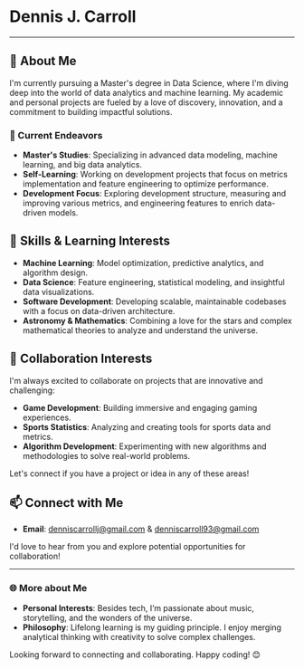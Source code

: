 # Dennis J. Carroll
---
## 🚀 About Me

I'm currently pursuing a Master's degree in Data Science, where I'm diving deep into the world of data analytics and machine learning. My academic and personal projects are fueled by a love of discovery, innovation, and a commitment to building impactful solutions.

### 🔭 Current Endeavors
- **Master's Studies**: Specializing in advanced data modeling, machine learning, and big data analytics.
- **Self-Learning**: Working on development projects that focus on metrics implementation and feature engineering to optimize performance.
- **Development Focus**: Exploring development structure, measuring and improving various metrics, and engineering features to enrich data-driven models.

## 🌱 Skills & Learning Interests
- **Machine Learning**: Model optimization, predictive analytics, and algorithm design.
- **Data Science**: Feature engineering, statistical modeling, and insightful data visualizations.
- **Software Development**: Developing scalable, maintainable codebases with a focus on data-driven architecture.
- **Astronomy & Mathematics**: Combining a love for the stars and complex mathematical theories to analyze and understand the universe.

## 💬 Collaboration Interests
I'm always excited to collaborate on projects that are innovative and challenging:
- **Game Development**: Building immersive and engaging gaming experiences.
- **Sports Statistics**: Analyzing and creating tools for sports data and metrics.
- **Algorithm Development**: Experimenting with new algorithms and methodologies to solve real-world problems.

Let's connect if you have a project or idea in any of these areas!

## 📫 Connect with Me
- **Email**: [denniscarrollj@gmail.com](mailto:denniscarrollj@gmail.com) & [denniscarroll93@gmail.com](mailto:denniscarroll93@gmail.com)

I'd love to hear from you and explore potential opportunities for collaboration!

---

### 🌐 More about Me
- **Personal Interests**: Besides tech, I’m passionate about music, storytelling, and the wonders of the universe.
- **Philosophy**: Lifelong learning is my guiding principle. I enjoy merging analytical thinking with creativity to solve complex challenges.

Looking forward to connecting and collaborating. Happy coding! 😊
